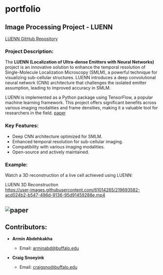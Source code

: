 # portfolio

## Image Processing Project - LUENN

[LUENN GitHub Repository](https://github.com/arminabdeh/LUENN.git)

### Project Description:

The **LUENN (Localization of Ultra-dense Emitters with Neural Networks)** project is an innovative solution to enhance the temporal resolution of Single-Molecule Localization Microscopy (SMLM), a powerful technique for visualizing sub-cellular structures. LUENN introduces a deep convolutional neural network (CNN) architecture that challenges the isolated emitter assumption, leading to improved accuracy in SMLM.

LUENN is implemented as a Python package using TensorFlow, a popular machine learning framework. This project offers significant benefits across various imaging modalities and frame densities, making it a valuable tool for researchers in the field. [paper](https://arxiv.org/abs/2305.05542)

### Key Features:

- Deep CNN architecture optimized for SMLM.
- Enhanced temporal resolution for sub-cellular imaging.
- Compatibility with various imaging modalities.
- Open-source and actively maintained.

### Example:

Watch a 3D reconstruction of a live cell achieved using LUENN:

LUENN 3D Reconstruction <br>
https://user-images.githubusercontent.com/61014265/219693582-acd024b2-b547-496d-9136-95d91459288e.mp4

## ![paper](https://arxiv.org/abs/2305.05542)
## Contributors:

- **Armin Abdehkakha**
  - Email: arminabd@buffalo.edu

- **Craig Snoeyink**
  - Email: craigsno@buffalo.edu

